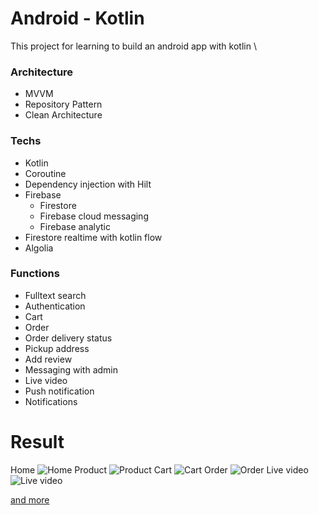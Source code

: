 # Android - Kotlin

This project for learning to build an android app with kotlin \
### Architecture
- MVVM
- Repository Pattern
- Clean Architecture
### Techs
- Kotlin
- Coroutine
- Dependency injection with Hilt
- Firebase
	- Firestore
	- Firebase cloud messaging
	- Firebase analytic
- Firestore realtime with kotlin flow
- Algolia

### Functions
- Fulltext search
- Authentication
- Cart
- Order
- Order delivery status
- Pickup address
- Add review
- Messaging with admin
- Live video
- Push notification
- Notifications

# Result
Home
![Home](screenshots/home_us.png)
Product
![Product](screenshots/product_us.png)
Cart
![Cart](screenshots/cart.jpg)
Order
![Order](screenshots/purchase.png)
Live video
![Live video](screenshots/livevideo.jpg)

[and more](/screenshots)